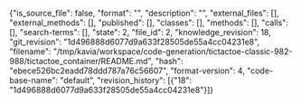 {"is_source_file": false, "format": "", "description": "", "external_files": [], "external_methods": [], "published": [], "classes": [], "methods": [], "calls": [], "search-terms": [], "state": 2, "file_id": 2, "knowledge_revision": 18, "git_revision": "1d496888d6077d9a633f28505de55a4cc04231e8", "filename": "/tmp/kavia/workspace/code-generation/tictactoe-classic-982-988/tictactoe_container/README.md", "hash": "ebece526bc2eadd78ddd787a76c56607", "format-version": 4, "code-base-name": "default", "revision_history": [{"18": "1d496888d6077d9a633f28505de55a4cc04231e8"}]}